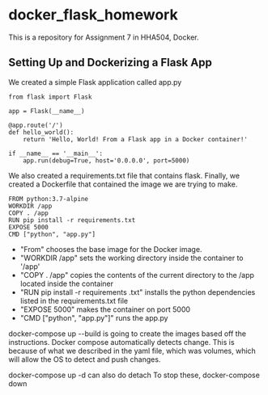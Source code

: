 # docker_flask_homework
This is a repository for Assignment 7 in HHA504, Docker. 

## Setting Up and Dockerizing a Flask App

We created a simple Flask application called app.py
```
from flask import Flask

app = Flask(__name__)

@app.route('/')
def hello_world():
    return 'Hello, World! From a Flask app in a Docker container!'

if __name__ == '__main__':
    app.run(debug=True, host='0.0.0.0', port=5000)
```

We also created a requirements.txt file that contains flask.
Finally, we created a Dockerfile that contained the image we are trying to make.
```
FROM python:3.7-alpine
WORKDIR /app
COPY . /app
RUN pip install -r requirements.txt
EXPOSE 5000
CMD ["python", "app.py"]
```
* "From" chooses the base image for the Docker image. 
* "WORKDIR /app" sets the working directory inside the container to '/app'
* "COPY . /app" copies the contents of the current directory to the /app located inside the container
* "RUN pip install -r requirements .txt" installs the python dependencies listed in the requirements.txt file
* "EXPOSE 5000" makes the container on port 5000
* "CMD ["python", "app.py"]" runs the app.py



docker-compose up --build is going to create the images based off the instructions.
Docker compose automatically detects change. This is because of what we described in the yaml file, which was volumes, which will allow the OS to detect and push changes. 

docker-compose up -d can also do detach
To stop these, docker-compose down

